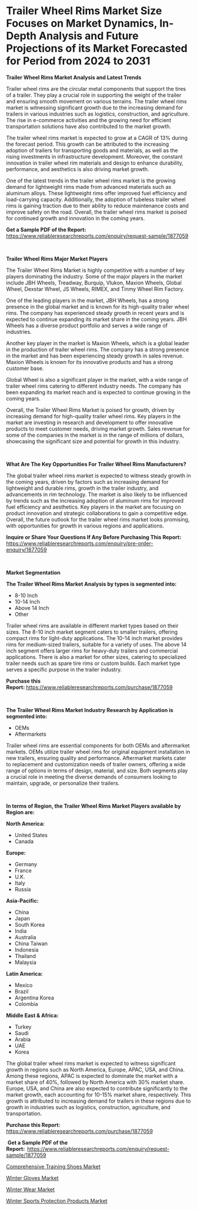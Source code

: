 <p><h1>Trailer Wheel Rims Market Size Focuses on Market Dynamics, In-Depth Analysis and Future Projections of its Market Forecasted for Period from 2024 to 2031</h1></p><p><strong>Trailer Wheel Rims Market Analysis and Latest Trends</strong></p>
<p><p>Trailer wheel rims are the circular metal components that support the tires of a trailer. They play a crucial role in supporting the weight of the trailer and ensuring smooth movement on various terrains. The trailer wheel rims market is witnessing significant growth due to the increasing demand for trailers in various industries such as logistics, construction, and agriculture. The rise in e-commerce activities and the growing need for efficient transportation solutions have also contributed to the market growth.</p><p>The trailer wheel rims market is expected to grow at a CAGR of 13% during the forecast period. This growth can be attributed to the increasing adoption of trailers for transporting goods and materials, as well as the rising investments in infrastructure development. Moreover, the constant innovation in trailer wheel rim materials and design to enhance durability, performance, and aesthetics is also driving market growth.</p><p>One of the latest trends in the trailer wheel rims market is the growing demand for lightweight rims made from advanced materials such as aluminum alloys. These lightweight rims offer improved fuel efficiency and load-carrying capacity. Additionally, the adoption of tubeless trailer wheel rims is gaining traction due to their ability to reduce maintenance costs and improve safety on the road. Overall, the trailer wheel rims market is poised for continued growth and innovation in the coming years.</p></p>
<p><strong>Get a Sample PDF of the Report:&nbsp;</strong> <a href="https://www.reliableresearchreports.com/enquiry/request-sample/1877059">https://www.reliableresearchreports.com/enquiry/request-sample/1877059</a></p>
<p>&nbsp;</p>
<p><strong>Trailer Wheel Rims Major Market Players</strong></p>
<p><p>The Trailer Wheel Rims Market is highly competitive with a number of key players dominating the industry. Some of the major players in the market include JBH Wheels, Treadway, Burquip, Vlukon, Maxion Wheels, Global Wheel, Dexstar Wheel, JS Wheels, RIMEX, and Tinmy Wheel Rim Factory.</p><p>One of the leading players in the market, JBH Wheels, has a strong presence in the global market and is known for its high-quality trailer wheel rims. The company has experienced steady growth in recent years and is expected to continue expanding its market share in the coming years. JBH Wheels has a diverse product portfolio and serves a wide range of industries.</p><p>Another key player in the market is Maxion Wheels, which is a global leader in the production of trailer wheel rims. The company has a strong presence in the market and has been experiencing steady growth in sales revenue. Maxion Wheels is known for its innovative products and has a strong customer base.</p><p>Global Wheel is also a significant player in the market, with a wide range of trailer wheel rims catering to different industry needs. The company has been expanding its market reach and is expected to continue growing in the coming years.</p><p>Overall, the Trailer Wheel Rims Market is poised for growth, driven by increasing demand for high-quality trailer wheel rims. Key players in the market are investing in research and development to offer innovative products to meet customer needs, driving market growth. Sales revenue for some of the companies in the market is in the range of millions of dollars, showcasing the significant size and potential for growth in this industry.</p></p>
<p>&nbsp;</p>
<p><strong>What Are The Key Opportunities For Trailer Wheel Rims Manufacturers?</strong></p>
<p><p>The global trailer wheel rims market is expected to witness steady growth in the coming years, driven by factors such as increasing demand for lightweight and durable rims, growth in the trailer industry, and advancements in rim technology. The market is also likely to be influenced by trends such as the increasing adoption of aluminum rims for improved fuel efficiency and aesthetics. Key players in the market are focusing on product innovation and strategic collaborations to gain a competitive edge. Overall, the future outlook for the trailer wheel rims market looks promising, with opportunities for growth in various regions and applications.</p></p>
<p><strong>Inquire or Share Your Questions If Any Before Purchasing This Report:</strong> <a href="https://www.reliableresearchreports.com/enquiry/pre-order-enquiry/1877059">https://www.reliableresearchreports.com/enquiry/pre-order-enquiry/1877059</a></p>
<p>&nbsp;</p>
<p><strong>Market Segmentation</strong></p>
<p><strong>The Trailer Wheel Rims Market Analysis by types is segmented into:</strong></p>
<p><ul><li>8-10 Inch</li><li>10-14 Inch</li><li>Above 14 Inch</li><li>Other</li></ul></p>
<p><p>Trailer wheel rims are available in different market types based on their sizes. The 8-10 inch market segment caters to smaller trailers, offering compact rims for light-duty applications. The 10-14 inch market provides rims for medium-sized trailers, suitable for a variety of uses. The above 14 inch segment offers larger rims for heavy-duty trailers and commercial applications. There is also a market for other sizes, catering to specialized trailer needs such as spare tire rims or custom builds. Each market type serves a specific purpose in the trailer industry.</p></p>
<p><strong>Purchase this Report:&nbsp;</strong><a href="https://www.reliableresearchreports.com/purchase/1877059">https://www.reliableresearchreports.com/purchase/1877059</a></p>
<p>&nbsp;</p>
<p><strong>The Trailer Wheel Rims Market Industry Research by Application is segmented into:</strong></p>
<p><ul><li>OEMs</li><li>Aftermarkets</li></ul></p>
<p><p>Trailer wheel rims are essential components for both OEMs and aftermarket markets. OEMs utilize trailer wheel rims for original equipment installation in new trailers, ensuring quality and performance. Aftermarket markets cater to replacement and customization needs of trailer owners, offering a wide range of options in terms of design, material, and size. Both segments play a crucial role in meeting the diverse demands of consumers looking to maintain, upgrade, or personalize their trailers.</p></p>
<p>&nbsp;</p>
<p><strong>In terms of Region, the Trailer Wheel Rims Market Players available by Region are:</strong></p>
<p>
    <p> <strong> North America: </strong>
        <ul>
            <li>United States</li>
            <li>Canada</li>
        </ul>
        </p> 
    <p> <strong> Europe: </strong>
        <ul>
            <li>Germany</li>
            <li>France</li>
            <li>U.K.</li>
            <li>Italy</li>
            <li>Russia</li>
        </ul>
        </p> 
    <p> <strong> Asia-Pacific: </strong>
        <ul>
            <li>China</li>
            <li>Japan</li>
            <li>South Korea</li>
            <li>India</li>
            <li>Australia</li>
            <li>China Taiwan</li>
            <li>Indonesia</li>
            <li>Thailand</li>
            <li>Malaysia</li>
        </ul>
        </p> 
    <p> <strong> Latin America: </strong>
        <ul>
            <li>Mexico</li>
            <li>Brazil</li>
            <li>Argentina Korea</li>
            <li>Colombia</li>
        </ul>
        </p> 
    <p> <strong> Middle East & Africa: </strong>
        <ul>
            <li>Turkey</li>
            <li>Saudi</li>
            <li>Arabia</li>
            <li>UAE</li>
            <li>Korea</li>
        </ul>
    </p>
    </p>
<p><p>The global trailer wheel rims market is expected to witness significant growth in regions such as North America, Europe, APAC, USA, and China. Among these regions, APAC is expected to dominate the market with a market share of 40%, followed by North America with 30% market share. Europe, USA, and China are also expected to contribute significantly to the market growth, each accounting for 10-15% market share, respectively. This growth is attributed to increasing demand for trailers in these regions due to growth in industries such as logistics, construction, agriculture, and transportation.</p></p>
<p><strong>Purchase this Report: </strong><a href="https://www.reliableresearchreports.com/purchase/1877059">https://www.reliableresearchreports.com/purchase/1877059</a></p>
<p>&nbsp;<strong>Get a Sample PDF of the Report:&nbsp;&nbsp;</strong><a href="https://www.reliableresearchreports.com/enquiry/request-sample/1877059">https://www.reliableresearchreports.com/enquiry/request-sample/1877059</a></p>
<p><strong></strong></p>
<p><p><a href="https://zircon-bluebell-299.notion.site/Comprehensive-Training-Shoes-Market-Size-Growing-and-Forecasted-for-period-from-2024-2031-and-prov-15b2a069b99f4087ba23eb3ab231e423">Comprehensive Training Shoes Market</a></p><p><a href="https://view.publitas.com/reportprime-1/winter-gloves-market-insights-market-players-and-forecast-till-2030/">Winter Gloves Market</a></p><p><a href="https://view.publitas.com/reportprime-1/winter-wear-market-challenges-opportunities-and-growth-drivers-and-major-market-players-forecasted-for-period-from-2023-2030/">Winter Wear Market</a></p><p><a href="https://view.publitas.com/reportprime-1/winter-sports-protection-products-market-share-market-new-trends-analysis-report-by-type-by-application-by-end-use-by-region-and-segment-forecasts-2023-2030/">Winter Sports Protection Products Market</a></p></p>